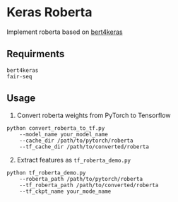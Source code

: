 # Keras Roberta

Implement roberta based on [bert4keras](https://github.com/bojone/bert4keras)

## Requirments
```
bert4keras
fair-seq
```

## Usage

1. Convert roberta weights from PyTorch to Tensorflow

```
python convert_roberta_to_tf.py 
    --model_name your_model_name
    --cache_dir /path/to/pytorch/roberta 
    --tf_cache_dir /path/to/converted/roberta
```

2. Extract features as `tf_roberta_demo.py`

```
python tf_roberta_demo.py 
    --roberta_path /path/to/pytorch/roberta
    --tf_roberta_path /path/to/converted/roberta
    --tf_ckpt_name your_mode_name
```

